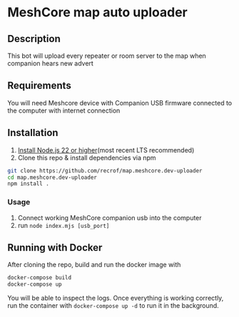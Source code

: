 # MeshCore map auto uploader

## Description
This bot will upload every repeater or room server to the map when companion hears new advert

## Requirements
You will need Meshcore device with Companion USB firmware connected to the computer with internet connection

## Installation
1. [Install Node.js 22 or higher](https://nodejs.org/en/download/)(most recent LTS recommended)
2. Clone this repo & install dependencies via npm
```sh
git clone https://github.com/recrof/map.meshcore.dev-uploader
cd map.meshcore.dev-uploader
npm install .
```
### Usage
1. Connect working MeshCore companion usb into the computer
2. run `node index.mjs [usb_port]`

## Running with Docker
After cloning the repo, build and run the docker image with 
```sh
docker-compose build
docker-compose up
```
You will be able to inspect the logs. Once everything is working correctly, run the container with ``docker-compose up -d`` to run it in the background.